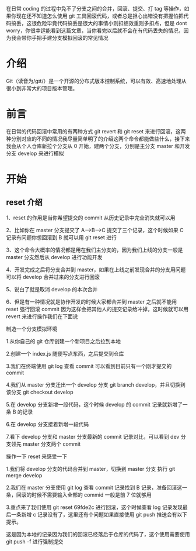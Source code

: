 在日常 coding 的过程中免不了分支之间的合并，回滚、提交、打 tag 等操作，如果你现在还不知道怎么使用 git 工具回滚代码，或者总是担心出错没有把握怕把代码搞丢，这很危险毕竟代码搞丢是很大的事情小则扣绩效重则多扣点，但是 dont worry，你很幸运能看到这篇文章，当你看完以后就不会在有代码丢失的情况，因为我会带你手把手建分支模拟回滚的常见情况

# 介绍

Git（读音为/gɪt/）是一个开源的分布式版本控制系统，可以有效、高速地处理从很小到非常大的项目版本管理。

# 前言

在日常的代码回滚中常用的有两种方式 git revert 和 git reset 来进行回滚，这两种分别对应的不同的情况我尽量简单明了的介绍这两个命令都能做些什么，接下来我会从个人仓库新拉个分支从 0 开始，建两个分支，分别是主分支 master 和开发分支 develop 来进行模拟

# 开始

## reset 介绍

1、reset 的作用是当你希望提交的 commit 从历史记录中完全消失就可以用

2、比如你在 master 分支提交了 A-->B-->C 提交了三个记录，这个时候如果 C 记录有问题你想回滚到 B 就可以用 git reset 进行

3、这个命令大概率的情况都是用在我们主分支的，因为我们上线的分支一般是 master 分支然后从 develop 进行功能开发

4、开发完成之后将分支合并到 master，如果在上线之前发现合并的分支用问题可以将 develop 合并过来的分支进行回滚

5、说白了就是取消 develop 的本次合并

6、但是有一种情况就是协作开发的时候大家都合并到 master 之后就不能用 reset 强行回滚 commit 因为这样会把其他人的提交记录给冲掉，这时候就可以用 revert 来进行操作我们在下面说

制造一个分支模拟环境

1.从你自己的 git 仓库创建一个新项目之后拉到本地

2.创建一个 index.js 随便写点东西，之后提交到仓库

3.我们在终端使用 git log 查看 commit 可以看到目前只有一个刚才提交的 commit

4.我们从 master 分支迁出一个 develop 分支 git branch develop，并且切换到该分支 git checkout develop

5.在 develop 分支新增一段代码，这个时候 develop 的 commit 记录就新增了一条 B 的记录

6.在 develop 分支接着新增一段代码

7.看下 develop 分支和 master 分支最新的 commit 记录对比，可以看到 dev 分支领先 master 分支两个 commit

操作一下 reset 来感受一下

1.我们将 develop 分支的代码合并到 master，切换到 master 分支 执行 git merge develop

2.我们在 master 分支使用 git log 查看 commit 记录找到 B 记录，准备回滚这一条，回滚的时候不需要输入全部的 commid 一般是前 7 位就够用

3.重点来了我们使用 git reset 69fde2c 进行回滚，这个时候查看 log 记录发现最后一条新增 c 记录没有了，这里还有个问题如果直接使用 git push 推送会有以下提示。

这是因为本地的记录因为我们的回滚已经落后于仓库的代码了，这个使用需要使用 git push \-f 进行强制提交

